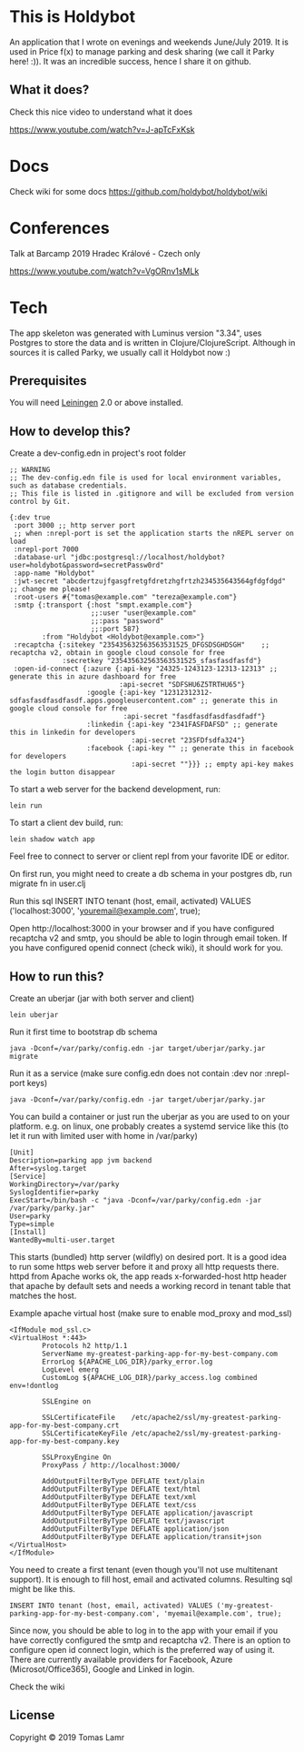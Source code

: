 # This is Holdybot

An application that I wrote on evenings and weekends June/July 2019.
It is used in Price f(x) to manage parking and desk sharing (we call it Parky here! :)). It was an incredible success, 
hence I share it on github.

## What it does?
Check this nice video to understand what it does

https://www.youtube.com/watch?v=J-apTcFxKsk

# Docs

Check wiki for some docs https://github.com/holdybot/holdybot/wiki

# Conferences

Talk at Barcamp 2019 Hradec Králové - Czech only 

https://www.youtube.com/watch?v=VgORnv1sMLk
 
# Tech
The app skeleton was generated with Luminus version "3.34", uses Postgres to store the data and is written in 
Clojure/ClojureScript. Although in sources it is called Parky, we usually call it Holdybot now :)

## Prerequisites

You will need [Leiningen][1] 2.0 or above installed.

[1]: https://github.com/technomancy/leiningen

## How to develop this?

Create a dev-config.edn in project's root folder

    ;; WARNING
    ;; The dev-config.edn file is used for local environment variables, such as database credentials.
    ;; This file is listed in .gitignore and will be excluded from version control by Git.
    
    {:dev true
     :port 3000 ;; http server port
     ;; when :nrepl-port is set the application starts the nREPL server on load
     :nrepl-port 7000
     :database-url "jdbc:postgresql://localhost/holdybot?user=holdybot&password=secretPassw0rd"
     :app-name "Holdybot"
     :jwt-secret "abcdertzujfgasgfretgfdretzhgfrtzh234535643564gfdgfdgd" ;; change me please!
     :root-users #{"tomas@example.com" "tereza@example.com"}
     :smtp {:transport {:host "smpt.example.com"}
                        ;;:user "user@example.com"
                        ;;:pass "password"
                        ;;:port 587}
            :from "Holdybot <Holdybot@example.com>"}
     :recaptcha {:sitekey "235435632563563531525_DFGSDSGHDSGH"    ;; recaptcha v2, obtain in google cloud console for free
                 :secretkey "235435632563563531525_sfasfasdfasfd"}
     :open-id-connect {:azure {:api-key "24325-1243123-12313-12313" ;; generate this in azure dashboard for free
                               :api-secret "SDFSHU6Z5TRTHU65"}
                       :google {:api-key "12312312312-sdfasfasdfasdfasdf.apps.googleusercontent.com" ;; generate this in google cloud console for free
                                :api-secret "fasdfasdfasdfasdfadf"}
                       :linkedin {:api-key "2341FASFDAFSD" ;; generate this in linkedin for developers
                                  :api-secret "23SFDfsdfa324"}
                       :facebook {:api-key "" ;; generate this in facebook for developers
                                  :api-secret ""}}} ;; empty api-key makes the login button disappear
    


To start a web server for the backend development, run:

    lein run 

To start a client dev build, run:

    lein shadow watch app
    
Feel free to connect to server or client repl from your favorite IDE or editor.

On first run, you might need to create a db schema in your postgres db, run migrate fn in user.clj

Run this sql
        INSERT INTO tenant (host, email, activated) VALUES ('localhost:3000', 'youremail@example.com', true); 

Open http://localhost:3000 in your browser and if you have configured recaptcha v2 and smtp, you should be able to login through email token. If you have configured openid connect (check wiki), it should work for you.

## How to run this?

Create an uberjar (jar with both server and client)

    lein uberjar
    
Run it first time to bootstrap db schema

    java -Dconf=/var/parky/config.edn -jar target/uberjar/parky.jar migrate   
    
Run it as a service (make sure config.edn does not contain :dev nor :nrepl-port keys)

    java -Dconf=/var/parky/config.edn -jar target/uberjar/parky.jar
    
You can build a container or just run the uberjar as you are used to on your platform.
e.g. on linux, one probably creates a systemd service like this (to let it run with limited user with home in /var/parky)

    [Unit]
    Description=parking app jvm backend
    After=syslog.target
    [Service]
    WorkingDirectory=/var/parky
    SyslogIdentifier=parky
    ExecStart=/bin/bash -c "java -Dconf=/var/parky/config.edn -jar /var/parky/parky.jar"
    User=parky
    Type=simple
    [Install]
    WantedBy=multi-user.target        
    
This starts (bundled) http server (wildfly) on desired port. It is a good idea to run some https web server before it and proxy all http requests there.
httpd from Apache works ok, the app reads x-forwarded-host http header that apache by default sets and needs a working record in tenant table that matches the host.

Example apache virtual host (make sure to enable mod_proxy and mod_ssl)

    <IfModule mod_ssl.c>
    <VirtualHost *:443>
            Protocols h2 http/1.1
            ServerName my-greatest-parking-app-for-my-best-company.com
            ErrorLog ${APACHE_LOG_DIR}/parky_error.log
            LogLevel emerg
            CustomLog ${APACHE_LOG_DIR}/parky_access.log combined env=!dontlog
    
            SSLEngine on
    
            SSLCertificateFile    /etc/apache2/ssl/my-greatest-parking-app-for-my-best-company.crt
            SSLCertificateKeyFile /etc/apache2/ssl/my-greatest-parking-app-for-my-best-company.key
    
            SSLProxyEngine On
            ProxyPass / http://localhost:3000/
    
            AddOutputFilterByType DEFLATE text/plain
            AddOutputFilterByType DEFLATE text/html
            AddOutputFilterByType DEFLATE text/xml
            AddOutputFilterByType DEFLATE text/css
            AddOutputFilterByType DEFLATE application/javascript
            AddOutputFilterByType DEFLATE text/javascript
            AddOutputFilterByType DEFLATE application/json
            AddOutputFilterByType DEFLATE application/transit+json
    </VirtualHost>
    </IfModule>
    
You need to create a first tenant (even though you'll not use multitenant support). It is enough to fill host, email and activated columns.
Resulting sql might be like this.

    INSERT INTO tenant (host, email, activated) VALUES ('my-greatest-parking-app-for-my-best-company.com', 'myemail@example.com', true); 
    
Since now, you should be able to log in to the app with your email if you have correctly configured the smtp and recaptcha v2.
There is an option to configure open id connect login, which is the preferred way of using it. There are currently available providers for Facebook, Azure (Microsot/Office365), Google and Linked in login.

Check the wiki 

## License

Copyright © 2019 Tomas Lamr
